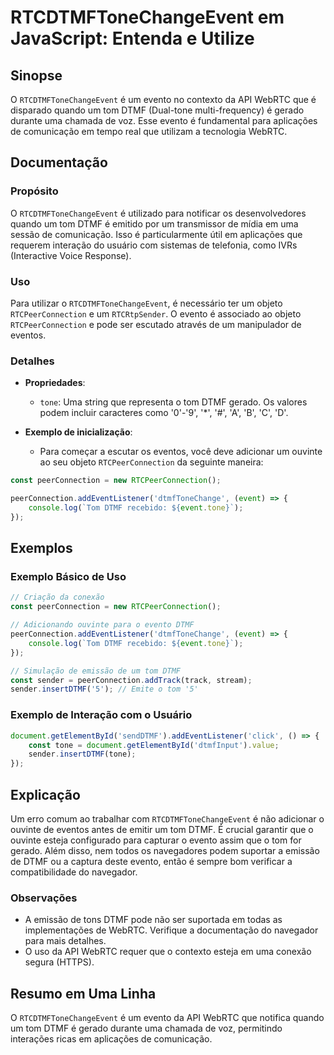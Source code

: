 <!--
Meta Description: # RTCDTMFToneChangeEvent em JavaScript: Entenda e Utilize ## Sinopse O `RTCDTMFToneChangeEvent` é um evento no contexto da API WebRTC que é disparado ...
Meta Keywords: dtmf, tom, que, evento, para
-->

# RTCDTMFToneChangeEvent em JavaScript: Entenda e Utilize

## Sinopse
O `RTCDTMFToneChangeEvent` é um evento no contexto da API WebRTC que é disparado quando um tom DTMF (Dual-tone multi-frequency) é gerado durante uma chamada de voz. Esse evento é fundamental para aplicações de comunicação em tempo real que utilizam a tecnologia WebRTC.

## Documentação
### Propósito
O `RTCDTMFToneChangeEvent` é utilizado para notificar os desenvolvedores quando um tom DTMF é emitido por um transmissor de mídia em uma sessão de comunicação. Isso é particularmente útil em aplicações que requerem interação do usuário com sistemas de telefonia, como IVRs (Interactive Voice Response).

### Uso
Para utilizar o `RTCDTMFToneChangeEvent`, é necessário ter um objeto `RTCPeerConnection` e um `RTCRtpSender`. O evento é associado ao objeto `RTCPeerConnection` e pode ser escutado através de um manipulador de eventos.

### Detalhes
- **Propriedades**:
  - `tone`: Uma string que representa o tom DTMF gerado. Os valores podem incluir caracteres como '0'-'9', '*', '#', 'A', 'B', 'C', 'D'.
  
- **Exemplo de inicialização**:
  - Para começar a escutar os eventos, você deve adicionar um ouvinte ao seu objeto `RTCPeerConnection` da seguinte maneira:

```javascript
const peerConnection = new RTCPeerConnection();

peerConnection.addEventListener('dtmfToneChange', (event) => {
    console.log(`Tom DTMF recebido: ${event.tone}`);
});
```

## Exemplos
### Exemplo Básico de Uso

```javascript
// Criação da conexão
const peerConnection = new RTCPeerConnection();

// Adicionando ouvinte para o evento DTMF
peerConnection.addEventListener('dtmfToneChange', (event) => {
    console.log(`Tom DTMF recebido: ${event.tone}`);
});

// Simulação de emissão de um tom DTMF
const sender = peerConnection.addTrack(track, stream);
sender.insertDTMF('5'); // Emite o tom '5'
```

### Exemplo de Interação com o Usuário

```javascript
document.getElementById('sendDTMF').addEventListener('click', () => {
    const tone = document.getElementById('dtmfInput').value;
    sender.insertDTMF(tone);
});
```

## Explicação
Um erro comum ao trabalhar com `RTCDTMFToneChangeEvent` é não adicionar o ouvinte de eventos antes de emitir um tom DTMF. É crucial garantir que o ouvinte esteja configurado para capturar o evento assim que o tom for gerado. Além disso, nem todos os navegadores podem suportar a emissão de DTMF ou a captura deste evento, então é sempre bom verificar a compatibilidade do navegador.

### Observações
- A emissão de tons DTMF pode não ser suportada em todas as implementações de WebRTC. Verifique a documentação do navegador para mais detalhes.
- O uso da API WebRTC requer que o contexto esteja em uma conexão segura (HTTPS).

## Resumo em Uma Linha
O `RTCDTMFToneChangeEvent` é um evento da API WebRTC que notifica quando um tom DTMF é gerado durante uma chamada de voz, permitindo interações ricas em aplicações de comunicação.